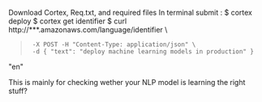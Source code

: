 Download Cortex, Req.txt, and required files
In terminal submit : 
$ cortex deploy
$ cortex get identifier
$ curl http://***.amazonaws.com/language/identifier \
>      -X POST -H "Content-Type: application/json" \
>      -d { "text": "deploy machine learning models in production" }
"en"

This is mainly for checking wether your NLP model is learning the right stuff?
